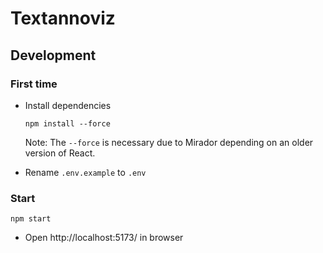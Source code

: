 # Textannoviz

## Development

### First time

- Install dependencies

  ```
  npm install --force
  ```

  Note: The `--force` is necessary due to Mirador depending on an older version of React.

- Rename `.env.example` to `.env`

### Start

```
npm start
```

- Open http://localhost:5173/ in browser
